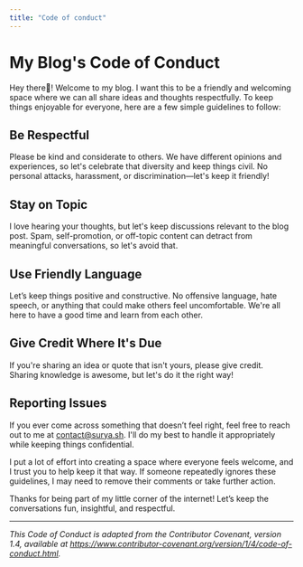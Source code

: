 ```yaml
---
title: "Code of conduct"
---
```

My Blog's Code of Conduct
=========================

Hey there👋! Welcome to my blog. I want this to be a friendly and welcoming space where we can all share ideas and thoughts respectfully. To keep things enjoyable for everyone, here are a few simple guidelines to follow:

Be Respectful
-------------

Please be kind and considerate to others. We have different opinions and experiences, so let's celebrate that diversity and keep things civil. No personal attacks, harassment, or discrimination—let's keep it friendly!

Stay on Topic
-------------

I love hearing your thoughts, but let's keep discussions relevant to the blog post. Spam, self-promotion, or off-topic content can detract from meaningful conversations, so let's avoid that.

Use Friendly Language
---------------------

Let’s keep things positive and constructive. No offensive language, hate speech, or anything that could make others feel uncomfortable. We're all here to have a good time and learn from each other.

Give Credit Where It's Due
--------------------------

If you're sharing an idea or quote that isn't yours, please give credit. Sharing knowledge is awesome, but let's do it the right way!

Reporting Issues
----------------
If you ever come across something that doesn’t feel right, feel free to reach out to me at contact@surya.sh. I'll do my best to handle it appropriately while keeping things confidential.

I put a lot of effort into creating a space where everyone feels welcome, and I trust you to help keep it that way. If someone repeatedly ignores these guidelines, I may need to remove their comments or take further action.

Thanks for being part of my little corner of the internet! Let’s keep the conversations fun, insightful, and respectful.

________________________________________________________________________________

*This Code of Conduct is adapted from the Contributor Covenant, version 1.4, available at https://www.contributor-covenant.org/version/1/4/code-of-conduct.html.*
